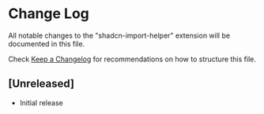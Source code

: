 # Change Log

All notable changes to the "shadcn-import-helper" extension will be documented in this file.

Check [Keep a Changelog](http://keepachangelog.com/) for recommendations on how to structure this file.

## [Unreleased]

- Initial release